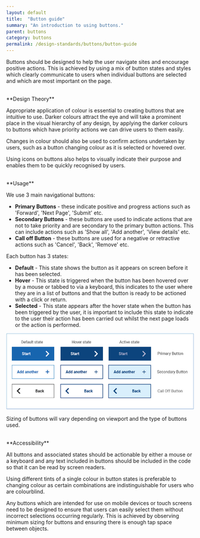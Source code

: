 ```yaml
---
layout: default
title:  "Button guide"
summary: "An introduction to using buttons."
parent: buttons
category: buttons
permalink: /design-standards/buttons/button-guide
---
```


Buttons should be designed to help the user navigate sites and encourage positive actions. This is achieved by using a mix of button states and styles which clearly communicate to users when individual buttons are selected and which are most important on the page.

<br>
**Design Theory**

Appropriate application of colour is essential to creating buttons that are intuitive to use. Darker colours attract the eye and will take a prominent place in the visual hierarchy of any design, by applying the darker colours to buttons which have priority actions we can drive users to them easily.

Changes in colour should also be used to confirm actions undertaken by users, such as a button changing colour as it is selected or hovered over.

Using icons on buttons also helps to visually indicate their purpose and enables them to be quickly recognised by users.


<br>
**Usage**

We use 3 main navigational buttons:

* **Primary Buttons** - these indicate positive and progress actions such as 'Forward', 'Next Page', 'Submit' etc.
* **Secondary Buttons** - these buttons are used to indicate actions that are not to take priority and are secondary to the primary button actions. This can include actions such as 'Show all', 'Add another', 'View details' etc.
* **Call off Button** - these buttons are used for a negative or retractive actions such as 'Cancel', 'Back', 'Remove' etc.

Each button has 3 states:

* **Default** - This state shows the button as it appears on screen before it has been selected.
* **Hover** - This state is triggered when the button has been hovered over by a mouse or tabbed to via a keyboard, this indicates to the user where they are in a list of buttons and that the button is ready to be actioned with a click or return.
* **Selected** - This state appears after the hover state when the button has been triggered by the user, it is important to include this state to indicate to the user their action has been carried out whilst the next page loads or the action is performed.


![Button types and states.](/assets/images/Design-standards-images/Buttonborder.jpg)

Sizing of buttons will vary depending on viewport and the type of buttons used.


<br>
**Accessibility**

All buttons and associated states should be actionable by either a mouse or a keyboard and any text included in buttons should be included in the code so that it can be read by screen readers.

Using different tints of a single colour in button states is preferable to changing colour as certain combinations are indistinguishable for users who are colourblind.

Any buttons which are intended for use on mobile devices or touch screens need to be designed to ensure that users can easily select them without incorrect selections occurring regularly. This is achieved by observing minimum sizing for buttons and ensuring there is enough tap space between objects.
